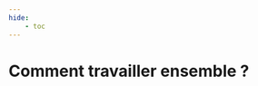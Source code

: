 ```yaml
---
hide:
    - toc
---
```


# **Comment travailler ensemble ?**




<style>
  .md-content__button {
    display: none;
  }
</style>